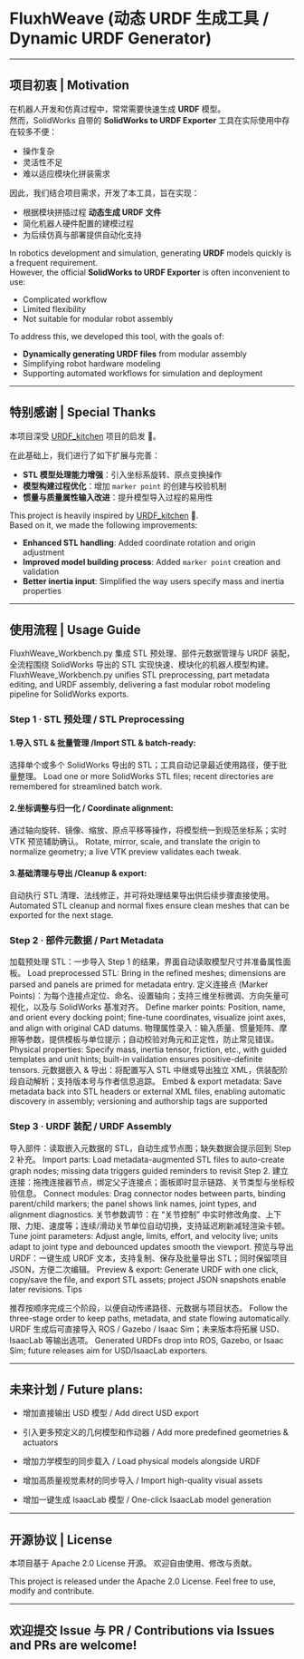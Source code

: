 # FluxhWeave (动态 URDF 生成工具 / Dynamic URDF Generator)

---

## 项目初衷 | Motivation
在机器人开发和仿真过程中，常常需要快速生成 **URDF** 模型。  
然而，SolidWorks 自带的 **SolidWorks to URDF Exporter** 工具在实际使用中存在较多不便：  
- 操作复杂  
- 灵活性不足  
- 难以适应模块化拼装需求  

因此，我们结合项目需求，开发了本工具，旨在实现：  
- 根据模块拼插过程 **动态生成 URDF 文件**  
- 简化机器人硬件配置的建模过程  
- 为后续仿真与部署提供自动化支持  

In robotics development and simulation, generating **URDF** models quickly is a frequent requirement.  
However, the official **SolidWorks to URDF Exporter** is often inconvenient to use:  
- Complicated workflow  
- Limited flexibility  
- Not suitable for modular robot assembly  

To address this, we developed this tool, with the goals of:  
- **Dynamically generating URDF files** from modular assembly  
- Simplifying robot hardware modeling  
- Supporting automated workflows for simulation and deployment  

---

## 特别感谢 | Special Thanks
本项目深受 [URDF_kitchen](https://github.com/Ninagawa123/URDF_kitchen) 项目的启发 🙏。  

在此基础上，我们进行了如下扩展与完善：  

- **STL 模型处理能力增强**：引入坐标系旋转、原点变换操作  
- **模型构建过程优化**：增加 `marker point` 的创建与校验机制  
- **惯量与质量属性输入改进**：提升模型导入过程的易用性  

This project is heavily inspired by [URDF_kitchen](https://github.com/Ninagawa123/URDF_kitchen) 🙏.  
Based on it, we made the following improvements:  

- **Enhanced STL handling**: Added coordinate rotation and origin adjustment  
- **Improved model building process**: Added `marker point` creation and validation  
- **Better inertia input**: Simplified the way users specify mass and inertia properties  

---

## 使用流程 | Usage Guide

FluxhWeave_Workbench.py 集成 STL 预处理、部件元数据管理与 URDF 装配，全流程围绕 SolidWorks 导出的 STL 实现快速、模块化的机器人模型构建。
FluxhWeave_Workbench.py unifies STL preprocessing, part metadata editing, and URDF assembly, delivering a fast modular robot modeling pipeline for SolidWorks exports.
### Step 1 · STL 预处理 / STL Preprocessing
#### 1.导入 STL & 批量管理 /Import STL & batch-ready: 
选择单个或多个 SolidWorks 导出的 STL；工具自动记录最近使用路径，便于批量整理。
Load one or more SolidWorks STL files; recent directories are remembered for streamlined batch work.

#### 2.坐标调整与归一化 / Coordinate alignment: 
通过轴向旋转、镜像、缩放、原点平移等操作，将模型统一到规范坐标系；实时 VTK 预览辅助确认。
Rotate, mirror, scale, and translate the origin to normalize geometry; a live VTK preview validates each tweak.

#### 3.基础清理与导出 /Cleanup & export: 
自动执行 STL 清理、法线修正，并可将处理结果导出供后续步骤直接使用。
Automated STL cleanup and normal fixes ensure clean meshes that can be exported for the next stage.

### Step 2 · 部件元数据 / Part Metadata
加载预处理 STL：一步导入 Step 1 的结果，界面自动读取模型尺寸并准备属性面板。
Load preprocessed STL: Bring in the refined meshes; dimensions are parsed and panels are primed for metadata entry.
定义连接点 (Marker Points)：为每个连接点定位、命名、设置轴向；支持三维坐标微调、方向矢量可视化，以及与 SolidWorks 基准对齐。
Define marker points: Position, name, and orient every docking point; fine-tune coordinates, visualize joint axes, and align with original CAD datums.
物理属性录入：输入质量、惯量矩阵、摩擦等参数，提供模板与单位提示；自动校验对角元和正定性，防止常见错误。
Physical properties: Specify mass, inertia tensor, friction, etc., with guided templates and unit hints; built-in validation ensures positive-definite tensors.
元数据嵌入 & 导出：将配置写入 STL 中继或导出独立 XML，供装配阶段自动解析；支持版本号与作者信息追踪。
Embed & export metadata: Save metadata back into STL headers or external XML files, enabling automatic discovery in assembly; versioning and authorship tags are supported

### Step 3 · URDF 装配 / URDF Assembly
导入部件：读取嵌入元数据的 STL，自动生成节点图；缺失数据会提示回到 Step 2 补充。
Import parts: Load metadata-augmented STL files to auto-create graph nodes; missing data triggers guided reminders to revisit Step 2.
建立连接：拖拽连接器节点，绑定父子连接点；面板即时显示链路、关节类型与坐标校验信息。
Connect modules: Drag connector nodes between parts, binding parent/child markers; the panel shows link names, joint types, and alignment diagnostics.
关节参数调节：在 “关节控制” 中实时修改角度、上下限、力矩、速度等；连续/滑动关节单位自动切换，支持延迟刷新减轻渲染卡顿。
Tune joint parameters: Adjust angle, limits, effort, and velocity live; units adapt to joint type and debounced updates smooth the viewport.
预览与导出 URDF：一键生成 URDF 文本，支持复制、保存及批量导出 STL；同时保留项目 JSON，方便二次编辑。
Preview & export: Generate URDF with one click, copy/save the file, and export STL assets; project JSON snapshots enable later revisions.
Tips

推荐按顺序完成三个阶段，以便自动传递路径、元数据与项目状态。
Follow the three-stage order to keep paths, metadata, and state flowing automatically.
URDF 生成后可直接导入 ROS / Gazebo / Isaac Sim；未来版本将拓展 USD、IsaacLab 等输出选项。
Generated URDFs drop into ROS, Gazebo, or Isaac Sim; future releases aim for USD/IsaacLab exporters.

---

## 未来计划 / Future plans:

- 增加直接输出 USD 模型 / Add direct USD export

- 引入更多预定义的几何模型和作动器 / Add more predefined geometries & actuators

- 增加力学模型的同步载入 / Load physical models alongside URDF

- 增加高质量视觉素材的同步导入 / Import high-quality visual assets

- 增加一键生成 IsaacLab 模型 / One-click IsaacLab model generation
---

## 开源协议 | License
本项目基于 Apache 2.0 License 开源。
欢迎自由使用、修改与贡献。

This project is released under the Apache 2.0 License.
Feel free to use, modify and contribute.

---

## 欢迎提交 Issue 与 PR / Contributions via Issues and PRs are welcome!



